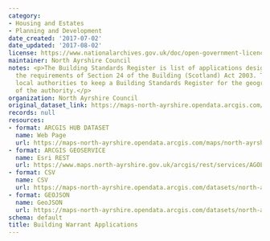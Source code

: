 ```yaml
---
category:
- Housing and Estates
- Planning and Development
date_created: '2017-07-02'
date_updated: '2017-08-02'
license: https://www.nationalarchives.gov.uk/doc/open-government-licence/version/3/
maintainer: North Ayrshire Council
notes: <p>The Building Standards Register is list of applications designed to meet
  the requirements of Section 24 of the Building (Scotland) Act 2003. This requires
  local authorities to keep a Building Standards Register for the geographical area
  of the authority.</p>
organization: North Ayrshire Council
original_dataset_link: https://maps-north-ayrshire.opendata.arcgis.com/maps/north-ayrshire::building-warrant-applications
records: null
resources:
- format: ARCGIS HUB DATASET
  name: Web Page
  url: https://maps-north-ayrshire.opendata.arcgis.com/maps/north-ayrshire::building-warrant-applications
- format: ARCGIS GEOSERVICE
  name: Esri REST
  url: https://www.maps.north-ayrshire.gov.uk/arcgis/rest/services/AGOL/Open_Data_Portal2/MapServer/23
- format: CSV
  name: CSV
  url: https://maps-north-ayrshire.opendata.arcgis.com/datasets/north-ayrshire::building-warrant-applications.csv?where=1=1&outSR=%7B%22latestWkid%22%3A27700%2C%22wkid%22%3A27700%7D
- format: GEOJSON
  name: GeoJSON
  url: https://maps-north-ayrshire.opendata.arcgis.com/datasets/north-ayrshire::building-warrant-applications.geojson?where=1=1&outSR=%7B%22latestWkid%22%3A27700%2C%22wkid%22%3A27700%7D
schema: default
title: Building Warrant Applications
---
```

